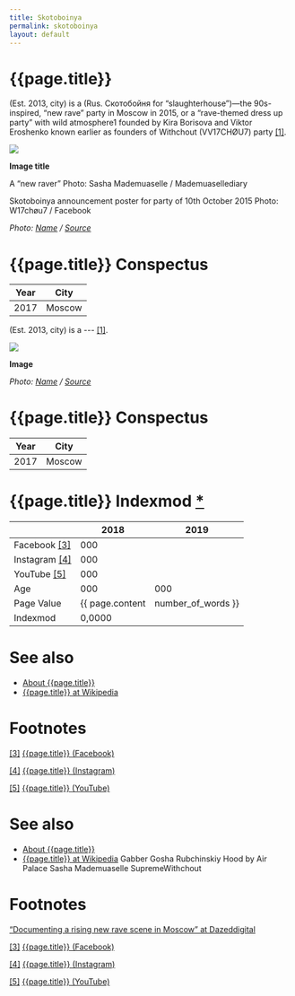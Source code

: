 ```yaml
---
title: Skotoboinya
permalink: skotoboinya
layout: default
---
```


# {{page.title}}

(Est. 2013, city) is a (Rus. Скотобойня for “slaughterhouse”)—the 90s-inspired, “new rave” party in Moscow in 2015, or a “rave-themed dress up party” with wild atmosphere1 founded by Kira Borisova and Viktor Eroshenko known earlier as founders of Withchout (VV17CHØU7) party <span id="a1">[\[1\]](#f1)</span>.

![](/encyclopedia/images/image-name.jpg)

**Image title**

A “new raver”
Photo: Sasha Mademuaselle / Mademuasellediary


Skotoboinya announcement poster for party of 10th October 2015
Photo: W17chøu7 / Facebook


*Photo: [Name](index) / [Source](index)*

# {{page.title}} Conspectus

|Year|City|
|-|-|
|2017|Moscow|

(Est. 2013, city) is a --- <span id="a1">[\[1\]](#f1)</span>.

![](/encyclopedia/images/{{page.permalink}}.jpg)

**Image**

*Photo: [Name](index) / [Source](index)*

# {{page.title}} Conspectus

|Year|City|
|-|-|
|2017|Moscow|

# {{page.title}} Indexmod [*](indexmod)

||2018|2019|
|-|-|-|
|Facebook <span id="a3">[\[3\]](#f3)</span>|000||
|Instagram <span id="a4">[\[4\]](#f4)</span>|000||
|YouTube <span id="a5">[\[5\]](#f5)</span>|000||
|Age|000|000|
|Page Value|{{ page.content | number_of_words }}||
|Indexmod|0,0000||

# See also

+ [About {{page.title}}](index)
+ [{{page.title}} at Wikipedia](index)

# Footnotes

[[3]](#a3) <span id="f3"></span> [{{page.title}} (Facebook)](index)

[[4]](#a4) <span id="f4"></span> [{{page.title}} (Instagram)](index)

[[5]](#a5) <span id="f5"></span> [{{page.title}} (YouTube)](index)

# See also

+ [About {{page.title}}](index)
+ [{{page.title}} at Wikipedia](index)
Gabber
Gosha Rubchinskiy
Hood by Air
Palace
Sasha Mademuaselle
SupremeWithchout

# Footnotes

[“Documenting a rising new rave scene in Moscow” at Dazeddigital](http://www.dazeddigital.com/photography/article/26313/1/gabber-raves-new-rave-scene-in-moscow-sasha-mademuaselle)

[[3]](#a3) <span id="f3"></span> [{{page.title}} (Facebook)](index)

[[4]](#a4) <span id="f4"></span> [{{page.title}} (Instagram)](index)

[[5]](#a5) <span id="f5"></span> [{{page.title}} (YouTube)](index)
